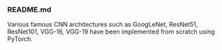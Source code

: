 ### README.md
Various famous CNN architectures such as GoogLeNet, ResNet51, ResNet101, VGG-16, VGG-19 have been implemented from scratch using PyTorch.
